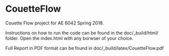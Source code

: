 CouetteFlow
===========

Couette Flow project for AE 6042 Spring 2018.

Instructions on how to run the code can be found in the doc/_build/html/ folder. 
Open the index.html with any borwser of your choice.

Full Report in PDF format can be found in doc/_build/latex/CouetteFlow.pdf 
